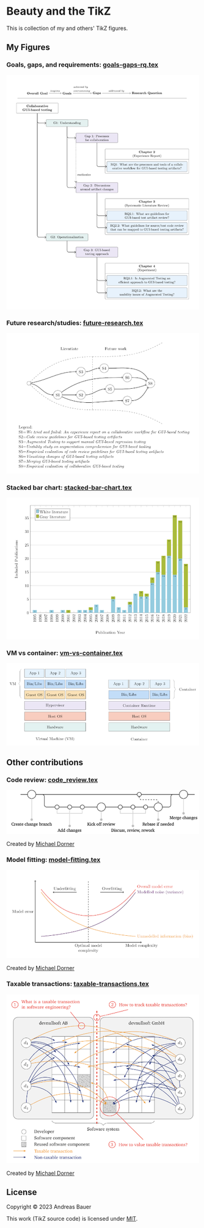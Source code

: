 # Beauty and the TikZ

This is collection of my and others' TikZ figures.

## My Figures

### Goals, gaps, and requirements: [goals-gaps-rq.tex](./goals-gaps-rq.tex)

![goals,gaps](./goals-gaps-rq.png)

### Future research/studies: [future-research.tex](./future-research.tex)

![future research](./future-research.png)

### Stacked bar chart: [stacked-bar-chart.tex](./stacked-bar-chart.tex)

![stacked bar chart](./stacked-bar-chart.png)

### VM vs container: [vm-vs-container.tex](./vm-vs-container.tex)

![vm vs container](./vm-vs-container.png)

## Other contributions

### Code review: [code_review.tex](https://gist.github.com/michaeldorner/ebc6a07ad83ff819d692858f593e0d11)

![code review](./code-review.png)

Created by [Michael Dorner](https://github.com/michaeldorner)

### Model fitting: [model-fitting.tex](./model-fitting.tex)

![model fitting](./model-fitting.png)

Created by [Michael Dorner](https://github.com/michaeldorner)

### Taxable transactions: [taxable-transactions.tex](./taxable-transactions.tex)

![taxable transactions](./taxable-transactions.png)

Created by [Michael Dorner](https://github.com/michaeldorner)

## License

Copyright © 2023 Andreas Bauer

This work (TikZ source code) is licensed under  [MIT](./LICENSE).
